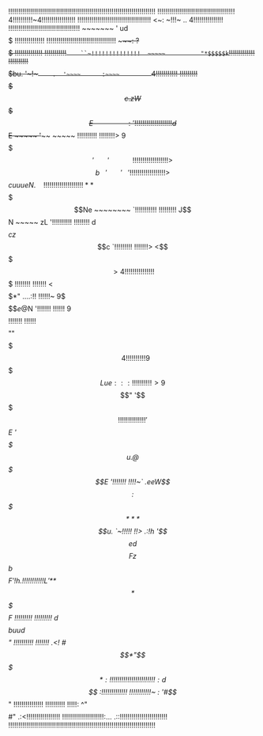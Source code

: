 !!!!!!!!!!!!!!!!!!!!!!!!!!!!!!!!!!!!!!!!!!!!!!!!!!!!!!!!!!!!!!!!!!!!!!!!!!
!!!!!!!!!!!!!!!!!!!!!!!!!!!!!!!!!!!!!!!`   `4!!!!!!!!!!~4!!!!!!!!!!!!!!!!!
!!!!!!!!!!!!!!!!!!!!!!!!!!!!!!!!!!!!!   <~:   ~!!!~   ..  4!!!!!!!!!!!!!!!
!!!!!!!!!!!!!!!!!!!!!!!!!!!!!!!!!!!!  ~~~~~~~  '  ud$$$$$  !!!!!!!!!!!!!!!
!!!!!!!!!!!!!!!!!!!!!!!!!!!!!!!!!!!  ~~~~~~~~~: ?$$$$$$$$$  !!!!!!!!!!!!!!
!!!!!!!!!!!`     ``~!!!!!!!!!!!!!!  ~~~~~          "*$$$$$k `!!!!!!!!!!!!!
!!!!!!!!!!  $$$$$bu.  '~!~`     .  '~~~~      :~~~~          `4!!!!!!!!!!!
!!!!!!!!!  $$$$$$$$$$$c  .zW$$$$$E ~~~~      ~~~~~~~~  ~~~~~:  '!!!!!!!!!!
!!!!!!!!! d$$$$$$$$$$$$$$$$$$$$$$E ~~~~~    '~~~~~~~~    ~~~~~  !!!!!!!!!!
!!!!!!!!> 9$$$$$$$$$$$$$$$$$$$$$$$ '~~~~~~~ '~~~~~~~~     ~~~~  !!!!!!!!!!
!!!!!!!!> $$$$$$$$$$$$$$$$$$$$$$$$b   ~~~    '~~~~~~~     '~~~ '!!!!!!!!!!
!!!!!!!!> $$$$$$$$$$$$$$$$$$$$$$$$$$$cuuue$$N.   ~        ~~~  !!!!!!!!!!!
!!!!!!!!! **$$$$$$$$$$$$$$$$$$$$$$$$$$$$$$$$$$$$Ne  ~~~~~~~~  `!!!!!!!!!!!
!!!!!!!!!  J$$$$$$$$$$$$$$$$$$$$$$$$$$$$$$$$$$$$$$N  ~~~~~  zL '!!!!!!!!!!
!!!!!!!!  d$$$$$$$$$$$$$$$$$$$$$$$$$$$$$$$$$$$$$$$$$c     z$$$c `!!!!!!!!!
!!!!!!!> <$$$$$$$$$$$$$$$$$$$$$$$$$$$$$$$$$$$$$$$$$$$$$$$$$$$$$> 4!!!!!!!!
!!!!!!!  $$$$$$$$$$$$$$$$$$$$$$$$$$$$$$$$$$$$$$$$$$$$$$$$$$$$$$$  !!!!!!!!
!!!!!!! <$$$$$$$$$$$$$$$$$$$$$$$$$$$$$$$$$$$$$$$$$$$$$$$$$$$$$*"   ....:!!
!!!!!!~ 9$$$$$$$$$$$$$$$$$$$$$$$$$$$$$$$$$$$$$$$$$$$$$$$$$$$$e@$N '!!!!!!!
!!!!!!  9$$$$$$$$$$$$$$$$$$$$$$$$$$$$$$$$$$$$$$$$$$$$$$$$$$$$$$$$  !!!!!!!
!!!!!!  $$$$$$$$$$$$$$$$$$$$$$$$$$$$$$$$$$$$$$$$$$$$""$$$$$$$$$$$~ ~~4!!!!
!!!!!!  9$$$$$$$$$$$$$$$$$$$$$$$$$$$$$$$$$$$$$$$$$$    $$$$$$$Lue  :::!!!!
!!!!!!> 9$$$$$$$$$$$$" '$$$$$$$$$$$$$$$$$$$$$$$$$$$    $$$$$$$$$$  !!!!!!!
!!!!!!! '$$*$$$$$$$$E   '$$$$$$$$$$$$$$$$$$$$$$$$$$$u.@$$$$$$$$$E '!!!!!!!
!!!!~`   .eeW$$$$$$$$   :$$$$$$$$$$$$$***$$$$$$$$$$$$$$$$$$$$u.    `~!!!!!
!!> .:!h '$$$$$$$$$$$$ed$$$$$$$$$$$$Fz$$b $$$$$$$$$$$$$$$$$$$$$F '!h.  !!!
!!!!!!!!L '$**$$$$$$$$$$$$$$$$$$$$$$ *$$$ $$$$$$$$$$$$$$$$$$$$F  !!!!!!!!!
!!!!!!!!!   d$$$$$$$$$$$$$$$$$$$$$$$$buud$$$$$$$$$$$$$$$$$$$$"  !!!!!!!!!!
!!!!!!! .<!  #$$*"$$$$$$$$$$$$$$$$$$$$$$$$$$$$$$$$$$$$$$$$$*  :!!!!!!!!!!!
!!!!!!!!!!!!:   d$$$$$$$$$$$$$$$$$$$$$$$$$$$$$$$$$$$$$$$$ :!!!!!!!!!!!!!
!!!!!!!!!!!~  :  '#$$$$$$$$$$$$$$$$$$$$$$$$$$$$$$$$$$*"    !!!!!!!!!!!!!!!
!!!!!!!!!!  !!!!!:   ^"**$$$$$$$$$$$$$$$$$$$$**#"     .:<!!!!!!!!!!!!!!!!!
!!!!!!!!!!!!!!!!!!!!!:...                      .::!!!!!!!!!!!!!!!!!!!!!!!!
!!!!!!!!!!!!!!!!!!!!!!!!!!!!!!!!!!!!!!!!!!!!!!!!!!!!!!!!!!!!!!!!!!!!!!!!!!